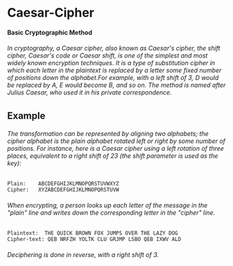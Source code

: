 # Caesar-Cipher 

#### Basic Cryptographic Method

###### In cryptography, a Caesar cipher, also known as Caesar's cipher, the shift cipher, Caesar's code or Caesar shift, is one of the simplest and most widely known encryption techniques. It is a type of substitution cipher in which each letter in the plaintext is replaced by a letter some fixed number of positions down the alphabet.For example, with a left shift of 3, D would be replaced by A, E would become B, and so on. The method is named after Julius Caesar, who used it in his private correspondence.

<h2>Example</h2>

###### The transformation can be represented by aligning two alphabets; the cipher alphabet is the plain alphabet rotated left or right by some number of positions. For instance, here is a Caesar cipher using a left rotation of three places, equivalent to a right shift of 23 (the shift parameter is used as the key):


    Plain:    ABCDEFGHIJKLMNOPQRSTUVWXYZ
    Cipher:   XYZABCDEFGHIJKLMNOPQRSTUVW


###### When encrypting, a person looks up each letter of the message in the "plain" line and writes down the corresponding letter in the "cipher" line.

    Plaintext:  THE QUICK BROWN FOX JUMPS OVER THE LAZY DOG
    Cipher-text: QEB NRFZH YOLTK CLU GRJMP LSBO QEB IXWV ALD

###### Deciphering is done in reverse, with a right shift of 3.
